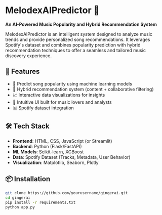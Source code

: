 # MelodexAIPredictor 🍿  
**An AI-Powered Music Popularity and Hybrid Recommendation System**

MelodexAIPredictor is an intelligent system designed to analyze music trends and provide personalized song recommendations. It leverages Spotify's dataset and combines popularity prediction with hybrid recommendation techniques to offer a seamless and tailored music discovery experience.

## 🚀 Features
- 🎵 Predict song popularity using machine learning models  
- 🤖 Hybrid recommendation system (content + collaborative filtering)  
- 📈 Interactive data visualizations for insights  
- 🧠 Intuitive UI built for music lovers and analysts  
- 📊 Spotify dataset integration

## 🛠 Tech Stack
- **Frontend**: HTML, CSS, JavaScript (or Streamlit)  
- **Backend**: Python (Flask/FastAPI)  
- **ML Models**: Scikit-learn, XGBoost  
- **Data**: Spotify Dataset (Tracks, Metadata, User Behavior)  
- **Visualization**: Matplotlib, Seaborn, Plotly

## 📦 Installation
```bash
git clone https://github.com/yourusername/gingerai.git
cd gingerai
pip install -r requirements.txt
python app.py
